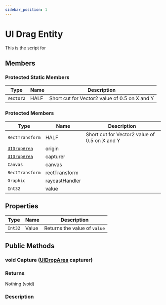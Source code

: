 ```yaml
---
sidebar_position: 1
---
```


# UI Drag Entity

This is the script for

## Members

### Protected Static Members

| Type      | Name | Description                                   |
| --------- | ---- | --------------------------------------------- |
| `Vector2` | HALF | Short cut for Vector2 value of 0.5 on X and Y |

### Protected Members

| Type                         | Name           | Description                                   |
| ---------------------------- | -------------- | --------------------------------------------- |
| `RectTransform`              | HALF           | Short cut for Vector2 value of 0.5 on X and Y |
| [`UIDropArea`](./uidroparea) | origin         |                                               |
| [`UIDropArea`](./uidroparea) | capturer       |                                               |
| `Canvas`                     | canvas         |                                               |
| `RectTransform`              | rectTransform  |                                               |
| `Graphic`                    | raycastHandler |                                               |
| `Int32`                      | value          |                                               |

## Properties

| Type    | Name  | Description                  |
| ------- | ----- | ---------------------------- |
| `Int32` | Value | Returns the value of `value` |

## Public Methods

### void Capture ([UIDropArea](./uidroparea.md) capturer)

### Returns

Nothing (void)

### Description

